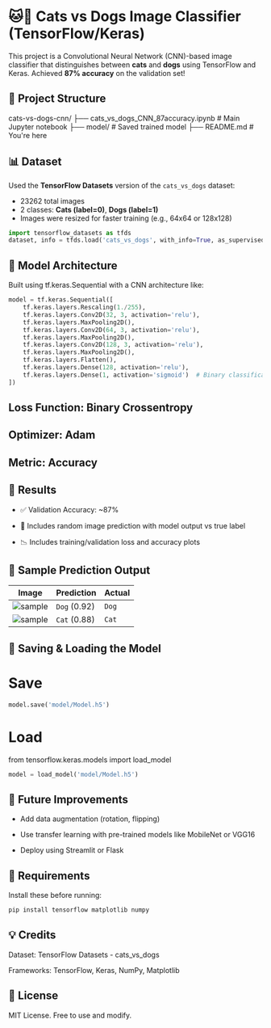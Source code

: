 # 🐱🐶 Cats vs Dogs Image Classifier (TensorFlow/Keras)

This project is a Convolutional Neural Network (CNN)-based image classifier that distinguishes between **cats** and **dogs** using TensorFlow and Keras. Achieved **87% accuracy** on the validation set!

## 📁 Project Structure

cats-vs-dogs-cnn/
├── cats_vs_dogs_CNN_87accuracy.ipynb # Main Jupyter notebook
├── model/ # Saved trained model
├── README.md # You're here

## 📊 Dataset

Used the **TensorFlow Datasets** version of the `cats_vs_dogs` dataset:

- 23262 total images
- 2 classes: **Cats (label=0)**, **Dogs (label=1)**
- Images were resized for faster training (e.g., 64x64 or 128x128)

```python
import tensorflow_datasets as tfds
dataset, info = tfds.load('cats_vs_dogs', with_info=True, as_supervised=True)
```

## 🧠 Model Architecture

Built using tf.keras.Sequential with a CNN architecture like:
```python
model = tf.keras.Sequential([
    tf.keras.layers.Rescaling(1./255),
    tf.keras.layers.Conv2D(32, 3, activation='relu'),
    tf.keras.layers.MaxPooling2D(),
    tf.keras.layers.Conv2D(64, 3, activation='relu'),
    tf.keras.layers.MaxPooling2D(),
    tf.keras.layers.Conv2D(128, 3, activation='relu'),
    tf.keras.layers.MaxPooling2D(),
    tf.keras.layers.Flatten(),
    tf.keras.layers.Dense(128, activation='relu'),
    tf.keras.layers.Dense(1, activation='sigmoid')  # Binary classification
])
```

## Loss Function: Binary Crossentropy

## Optimizer: Adam

## Metric: Accuracy

## 🧪 Results

- ✅ Validation Accuracy: ~87%

- 🧪 Includes random image prediction with model output vs true label

- 📉 Includes training/validation loss and accuracy plots


## 🧪 Sample Prediction Output

| Image                            | Prediction   | Actual |
| -------------------------------- | ------------ | ------ |
| ![sample](images/sample_dog.png) | `Dog` (0.92) | `Dog`  |
| ![sample](images/sample_cat.png) | `Cat` (0.88) | `Cat`  |

## 💾 Saving & Loading the Model

# Save
```python
model.save('model/Model.h5')
```

# Load
from tensorflow.keras.models import load_model
```python
model = load_model('model/Model.h5')
```
## 🚀 Future Improvements

- Add data augmentation (rotation, flipping)

- Use transfer learning with pre-trained models like MobileNet or VGG16

- Deploy using Streamlit or Flask

## 📌 Requirements

Install these before running:
```python
pip install tensorflow matplotlib numpy
```
## 💡 Credits

Dataset: TensorFlow Datasets - cats_vs_dogs

Frameworks: TensorFlow, Keras, NumPy, Matplotlib

## 📎 License
MIT License. Free to use and modify.




